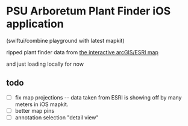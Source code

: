 # PSU Arboretum Plant Finder iOS application
(swiftui/combine playground with latest mapkit)

ripped plant finder data from [the interactive arcGIS/ESRI map](https://datacommons.maps.arcgis.com/apps/webappviewer/index.html?id=88d9267530dc48db8635703130bb084e)

and just loading locally for now

## todo
 - [ ] fix map projections -- data taken from ESRI is showing off by many meters in iOS mapkit.
 - [ ] better map pins
 - [ ] annotation selection "detail view"
